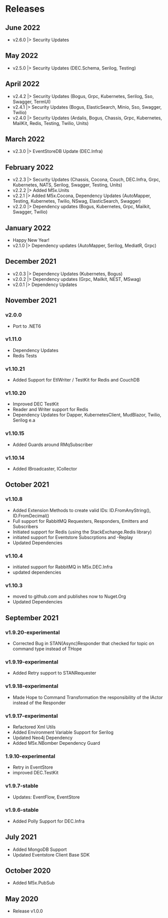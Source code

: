 # Releases

## June 2022
- v2.6.0 |> Security Updates

## May 2022
- v2.5.0 |> Security Updates (DEC.Schema, Serilog, Testing) 

## April 2022
- v2.4.2 |> Security Updates (Bogus, Grpc, Kubernetes, Serilog, Sso, Swagger, TermUI)
- v2.4.1 |> Security Updates (Bogus, ElasticSearch, Minio, Sso, Swagger, Twilio)
- v2.4.0 |> Security Updates (Ardalis, Bogus, Chassis, Grpc, Kubernetes, MailKit, Redis, Testing, Twilio, Units)

## March 2022
- v2.3.0 |> EventStoreDB Update (DEC.Infra) 

## February 2022
- v2.2.3 |> Security Updates (Chassis, Cocona, Couch, DEC.Infra, Grpc, Kubernetes, NATS, Serilog, Swagger, Testing, Units) 
- v2.2.2 |> Added M5x.Units
- v2.2.1 |> Added M5x.Cocona, Dependency Updates (AutoMapper, Testing, Kubernetes, Twilio, NSwag, ElasticSearch, Swagger)
- v2.2.0 |> Dependency updates (Bogus, Kubernetes, Grpc, Mailkit, Swagger, Twilio)

## January 2022
- Happy New Year!
- v2.1.0 |> Dependency updates (AutoMapper, Serilog, MediatR, Grpc)

## December 2021
- v2.0.3 |> Dependency Updates (Kubernetes, Bogus)
- v2.0.2 |> Dependency updates (Grpc, Mailkit, NEST, MSwag)
- v2.0.1 |> Dependency Updates

## November 2021

### v2.0.0
- Port to .NET6

### v1.11.0

- Dependency Updates
- Redis Tests

### v1.10.21

- Added Support for EtlWriter / TestKit for Redis and CouchDB

### v1.10.20

- Improved DEC TestKit
- Reader and Writer support for Redis
- Dependency Updates for Dapper, KubernetesClient, MudBlazor, Twilio, Serilog e.a

### v1.10.15

- Added Guards around RMqSubscriber

### v1.10.14

- Added IBroadcaster<TID>, ICollector<TID>

## October 2021

### v1.10.8

- Added Extension Methods to create valid IDs: ID.FromAnyString(), ID.FromDecimal()
- Full support for RabbitMQ Requesters, Responders, Emitters and Subscribers
- Initiated support for Redis (using the StackExchange.Redis library)
- initiated support for Eventstore Subscrptions and -Replay
- Updated Dependencies

### v1.10.4

- initiated support for RabbitMQ in M5x.DEC.Infra
- updated dependencies

### v1.10.3

- moved to github.com and publishes now to Nuget.Org
- Updated Dependencies

## September 2021

### v1.9.20-experimental

- Corrected Bug in STAN(Async)Responder that checked for topic on command type instead of THope

### v1.9.19-experimental

- Added Retry support to STANRequester

### v1.9.18-experimental

- Made Hope to Command Transformation the responsibility of the IActor instead of the Responder

### v1.9.17-experimental

- Refactored Xml Utils
- Added Environment Variable Support for Serilog
- Updated Neo4j Dependency
- Added M5x.NBomber Dependency Guard

### 1.9.10-experimental

- Retry in EventStore
- improved DEC.TestKit

### v1.9.7-stable

- Updates: EventFlow, EventStore

### v1.9.6-stable

- Added Polly Support for DEC.Infra

## July 2021

- Added MongoDB Support
- Updated Eventstore Client Base SDK

## October 2020

- Added M5x.PubSub

## May 2020

- Release v1.0.0
